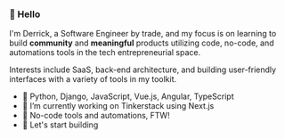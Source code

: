 ### 👋 Hello 

I'm Derrick, a Software Engineer by trade, and my focus is on learning to build **community** and **meaningful** products utilizing code, no-code, and automations tools in the tech entrepreneurial space.

Interests include SaaS, back-end architecture, and building user-friendly interfaces with a variety of tools in my toolkit.

- 💖 Python, Django, JavaScript, Vue.js, Angular, TypeScript
- 🔭 I’m currently working on Tinkerstack using Next.js
- 🌱 No-code tools and automations, FTW!
- 🚀 Let's start building

<!--
**derrickyoo/derrickyoo** is a ✨ _special_ ✨ repository because its `README.md` (this file) appears on your GitHub profile.

Here are some ideas to get you started:

- 🔭 I’m currently working on ...
- 🌱 I’m currently learning ...
- 👯 I’m looking to collaborate on ...
- 🤔 I’m looking for help with ...
- 💬 Ask me about ...
- 📫 How to reach me: ...
- 😄 Pronouns: ...
- ⚡ Fun fact: ...
-->
